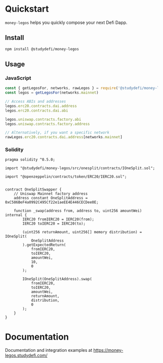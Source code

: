 # Quickstart
`money-legos` helps you quickly compose your next Defi Dapp.

## Install
```bash
npm install @studydefi/money-legos
```

## Usage

### JavaScript
```javascript
const { getLegosFor, networks, rawLegos } = require('@studydefi/money-legos')
const legos = getLegosFor(networks.mainnet)

// Access ABIs and addresses
legos.erc20.contracts.dai.address
legos.erc20.contracts.dai.abi

legos.uniswap.contracts.factory.abi
legos.uniswap.contracts.factory.address

// Alternatively, if you want a specific network
rawLegos.erc20.contracts.dai.address[networks.mainnet]
```

### Solidity
```solidity
pragma solidity ^0.5.0;

import "@studydefi/money-legos/src/onesplit/contracts/IOneSplit.sol";

import "@openzeppelin/contracts/token/ERC20/IERC20.sol";


contract OneSplitSwapper {
    // Uniswap Mainnet factory address
    address constant OneSplitAddress = 0xC586BeF4a0992C495Cf22e1aeEE4E446CECDee0E;

    function _swap(address from, address to, uint256 amountWei) internal {
        IERC20 fromIERC20 = IERC20(from);
        IERC20 toIERC20 = IERC20(to);

        (uint256 returnAmount, uint256[] memory distribution) = IOneSplit(
            OneSplitAddress
        ).getExpectedReturn(
            fromIERC20,
            toIERC20,
            amountWei,
            10,
            0
        );

        IOneSplit(OneSplitAddress).swap(
            fromIERC20,
            toIERC20,
            amountWei,
            returnAmount,
            distribution,
            0
        );
    }
}
```

# Documentation
Documentation and integration examples at https://money-legos.studydefi.com/